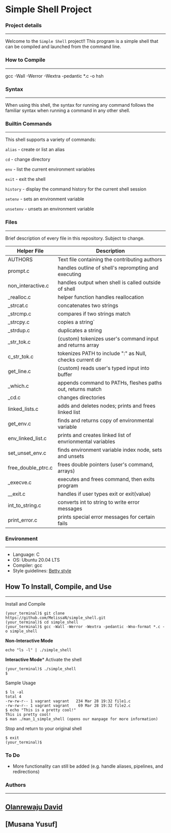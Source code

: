 # Simple Shell Project



### Project details
-----
Welcome to the `Simple Shell` project!! This program is a simple shell that can be compiled and launched from the command line.

### How to Compile
---------------
gcc -Wall -Werror -Wextra -pedantic *.c -o hsh


### Syntax
-----
When using this shell, the syntax for running any command follows the familiar syntax when running a command in any other shell.


### Builtin Commands
-----
This shell supports a variety of commands:

`alias` - create or list an alias

`cd` - change directory

`env` - list the current environment variables

`exit` - exit the shell

`history` - display the command history for the current shell session

`setenv` - sets an environment variable

`unsetenv` - unsets an environment variable



### Files
-----
Brief description of every file in this repository. Subject to change.

| Helper File | Description |
| --- | --- |
| AUTHORS | Text file containing the contributing authors |
| prompt.c | handles outline of shell's reprompting and executing |
| non_interactive.c | handles output when shell is called outside of shell |
| _realloc.c| helper function handles reallocation |
| _strcat.c | concatenates two strings |
| _strcmp.c | compares if two strings match |
| _strcpy.c | copies a string` |
| _strdup.c | duplicates a string |
| _str_tok.c | (custom) tokenizes user's command input and returns array |
| c_str_tok.c | tokenizes PATH to include ":" as Null, checks current dir |
| get_line.c | (custom) reads user's typed input into buffer |
|_which.c | appends command to PATHs, fleshes paths out, returns match |
| _cd.c | changes directories |
| linked_lists.c | adds and deletes nodes; prints and frees linked list |
| get_env.c |finds and returns copy of environmental variable |
| env_linked_list.c | prints and creates linked list of envrionmental variables |
| set_unset_env.c | finds environment variable index node, sets and unsets |
| free_double_ptrc.c | frees double pointers (user's command, arrays) |
| _execve.c | executes and frees command, then exits program |
| __exit.c | handles if user types exit or exit(value) |
| int_to_string.c | converts int to string to write error messages |
| print_error.c | prints special error messages for certain fails |

### Environment
---
* Language: C
* OS: Ubuntu 20.04 LTS
* Compiler: gcc
* Style guidelines: [Betty style](https://github.com/holbertonschool/Betty/wiki)

## How To Install, Compile, and Use
---
Install and Compile
```
(your_terminal)$ git clone https://github.com/MelissaN/simple_shell.git
(your_terminal)$ cd simple_shell
(your_terminal)$ gcc -Wall -Werror -Wextra -pedantic -Wno-format *.c -o simple_shell
```
**Non-Interactive Mode**
```
echo "ls -l" | ./simple_shell
```
**Interactive Mode***
Activate the shell
```
(your_terminal)$ ./simple_shell
$
```
Sample Usage
```
$ ls -al
total 4
-rw-rw-r-- 1 vagrant vagrant   234 Mar 28 19:32 file1.c
-rw-rw-r-- 1 vagrant vagrant    69 Mar 28 19:32 file2.c
$ echo "This is a pretty cool!"
This is pretty cool!
$ man ./man_1_simple_shell (opens our manpage for more information)
```
Stop and return to your original shell
```
$ exit
(your_terminal)$
```


### To Do
* More functionality can still be added (e.g. handle aliases, pipelines, and redirections)

### Authors
---
[Olanrewaju David](https://github.com/dave-prog)
-
[Musana Yusuf]
-
